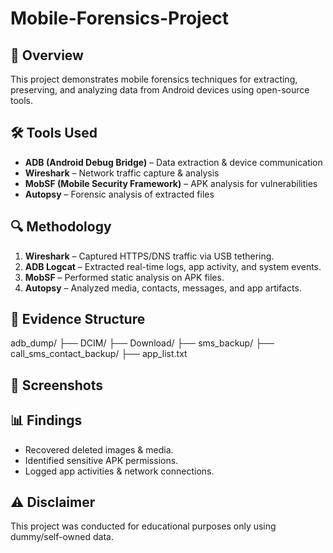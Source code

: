 # Mobile-Forensics-Project

## 📌 Overview
This project demonstrates mobile forensics techniques for extracting, preserving, and analyzing data from Android devices using open-source tools.

## 🛠 Tools Used
- **ADB (Android Debug Bridge)** – Data extraction & device communication
- **Wireshark** – Network traffic capture & analysis
- **MobSF (Mobile Security Framework)** – APK analysis for vulnerabilities
- **Autopsy** – Forensic analysis of extracted files

## 🔍 Methodology
1. **Wireshark** – Captured HTTPS/DNS traffic via USB tethering.
2. **ADB Logcat** – Extracted real-time logs, app activity, and system events.
3. **MobSF** – Performed static analysis on APK files.
4. **Autopsy** – Analyzed media, contacts, messages, and app artifacts.

## 📂 Evidence Structure

adb_dump/
├── DCIM/
├── Download/
├── sms_backup/
├── call_sms_contact_backup/
├── app_list.txt



## 📸 Screenshots


## 📊 Findings
- Recovered deleted images & media.
- Identified sensitive APK permissions.
- Logged app activities & network connections.

## ⚠ Disclaimer
This project was conducted for educational purposes only using dummy/self-owned data.
